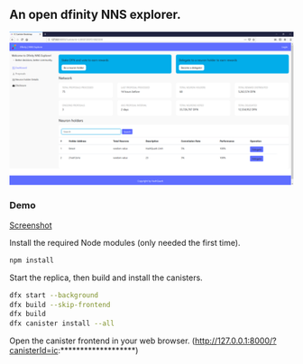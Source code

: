 ## An open dfinity NNS explorer.

![Screenshot](screenshoots/1.png)

### Demo

[Screenshot](./screenshoots/1.png)

Install the required Node modules (only needed the first time).

```bash
npm install
```

Start the replica, then build and install the canisters.

```bash
dfx start --background
dfx build --skip-frontend
dfx build
dfx canister install --all
```

Open the canister frontend in your web browser. (http://127.0.0.1:8000/?canisterId=ic:*******************)
